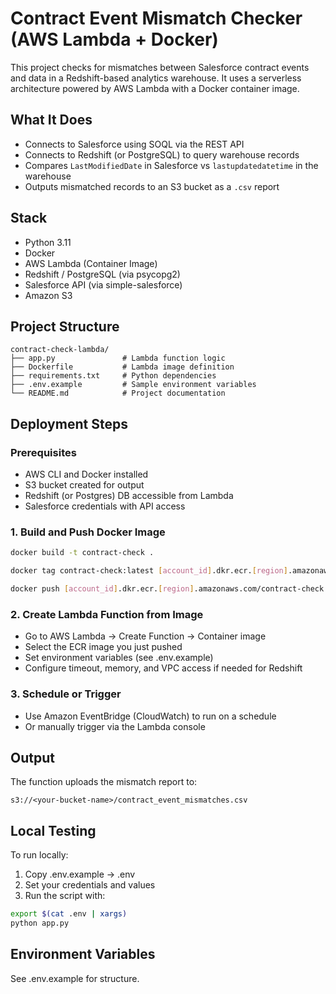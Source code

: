 # Contract Event Mismatch Checker (AWS Lambda + Docker)

This project checks for mismatches between Salesforce contract events and data in a Redshift-based analytics warehouse. It uses a serverless architecture powered by AWS Lambda with a Docker container image.

## What It Does

- Connects to Salesforce using SOQL via the REST API  
- Connects to Redshift (or PostgreSQL) to query warehouse records  
- Compares `LastModifiedDate` in Salesforce vs `lastupdatedatetime` in the warehouse  
- Outputs mismatched records to an S3 bucket as a `.csv` report  

## Stack

- Python 3.11 
- Docker  
- AWS Lambda (Container Image)  
- Redshift / PostgreSQL (via psycopg2)  
- Salesforce API (via simple-salesforce)  
- Amazon S3  

## Project Structure

```
contract-check-lambda/
├── app.py               # Lambda function logic
├── Dockerfile           # Lambda image definition
├── requirements.txt     # Python dependencies
├── .env.example         # Sample environment variables
└── README.md            # Project documentation
```

## Deployment Steps

### Prerequisites

- AWS CLI and Docker installed  
- S3 bucket created for output  
- Redshift (or Postgres) DB accessible from Lambda  
- Salesforce credentials with API access  

### 1. Build and Push Docker Image

```bash
docker build -t contract-check .

docker tag contract-check:latest [account_id].dkr.ecr.[region].amazonaws.com/contract-check:latest

docker push [account_id].dkr.ecr.[region].amazonaws.com/contract-check:latest
```

### 2. Create Lambda Function from Image

- Go to AWS Lambda → Create Function → Container image  
- Select the ECR image you just pushed  
- Set environment variables (see .env.example)  
- Configure timeout, memory, and VPC access if needed for Redshift

### 3. Schedule or Trigger

- Use Amazon EventBridge (CloudWatch) to run on a schedule  
- Or manually trigger via the Lambda console  

## Output

The function uploads the mismatch report to:

`s3://<your-bucket-name>/contract_event_mismatches.csv`

## Local Testing

To run locally:

1. Copy .env.example → .env  
2. Set your credentials and values  
3. Run the script with:

``` bash
export $(cat .env | xargs)
python app.py
```

## Environment Variables

See .env.example for structure.